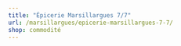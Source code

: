 ```yaml
---
title: "Épicerie Marsillargues 7/7"
url: /marsillargues/epicerie-marsillargues-7-7/
shop: commodité
---
```

